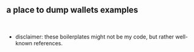 ## a place to dump wallets examples

<br>

* disclaimer: these boilerplates might not be my code, but rather well-known references.
